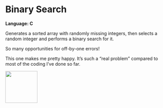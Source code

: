 # Binary Search
<strong>Language: C</strong>

Generates a sorted array with randomly missing integers, then selects a random integer and performs a binary search for it.

So many opportunities for off-by-one errors!

This one makes me pretty happy. It’s such a “real problem” compared to most of the coding I’ve done so far. 

<img src ="http://40.media.tumblr.com/f5f7134f661be8dd461318564ab08675/tumblr_inline_nxbohhuCPh1tvc5hi_1280.png" height="100">
